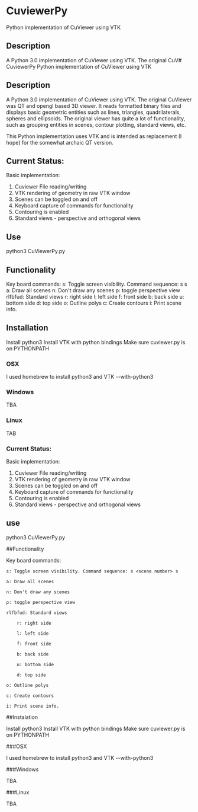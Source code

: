 # CuviewerPy
Python implementation of CuViewer using VTK 

## Description

A Python 3.0 implementation of CuViewer using VTK. The original CuV# CuviewerPy
Python implementation of CuViewer using VTK 

## Description

A Python 3.0 implementation of CuViewer using VTK. The original CuViewer was QT and opengl based 3D viewer. It reads formatted binary files and displays basic geometric entities such as lines, triangles, quadrilaterals, spheres and ellipsoids. The original viewer has quite a lot of functionality, such as grouping entities in scenes, contour plotting, standard views, etc. 

This Python implementation uses VTK and is intended as replacement (I hope) for the somewhat archaic QT version. 

## Current Status:

Basic implementation:

1) Cuviewer File reading/writing
2) VTK rendering of geometry in raw VTK window  
3) Scenes can be toggled on and off
5) Keyboard capture of commands for functionality
4) Contouring is enabled
6) Standard views - perspective and orthogonal views

## Use
python3 CuViewerPy.py

## Functionality

Key board commands:
	s: Toggle screen visibility. Command sequence: s <scene number> s
	a: Draw all scenes
	n: Don't draw any scenes
	p: toggle perspective view
	rlfbfud: Standard views
		r: right side
		l: left side
		f: front side
		b: back side
		u: bottom side
		d: top side
	o: Outline polys
	c: Create contours
	i: Print scene info.

## Installation

Install python3 
Install VTK with python bindings
Make sure cuviewer.py is on PYTHONPATH

### OSX

I used homebrew to install python3 and VTK --with-python3 

### Windows

TBA

### Linux

TAB

### Current Status:

Basic implementation:

1) Cuviewer File reading/writing
2) VTK rendering of geometry in raw VTK window  
3) Scenes can be toggled on and off
5) Keyboard capture of commands for functionality
4) Contouring is enabled
6) Standard views - perspective and orthogonal views

## use
python3 CuViewerPy.py

##Functionality

Key board commands:

	s: Toggle screen visibility. Command sequence: s <scene number> s
	
	a: Draw all scenes
	
	n: Don't draw any scenes
	
	p: toggle perspective view
	
	rlfbfud: Standard views
	
		r: right side
		
		l: left side
		
		f: front side
		
		b: back side
		
		u: bottom side
		
		d: top side
		
	o: Outline polys
	
	c: Create contours
	
	i: Print scene info.

##Instalation

Install python3 
Install VTK with python bindings
Make sure cuviewer.py is on PYTHONPATH

###OSX

I used homebrew to install python3 and VTK --with-python3 

###Windows

TBA

###Linux

TBA